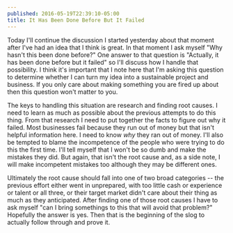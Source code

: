 ```yaml
---
published: 2016-05-19T22:39:10-05:00
title: It Has Been Done Before But It Failed
---
```

Today I'll continue the discussion I started yesterday about that moment after I've had an idea that I think is great. In that moment I ask myself "Why hasn't this been done before?" One answer to that question is "Actually, it has been done before but it failed" so I'll discuss how I handle that possibility. I think it's important that I note here that I'm asking this question to determine whether I can turn my idea into a sustainable project and business. If you only care about making something you are fired up about then this question won't matter to you.

The keys to handling this situation are research and finding root causes. I need to learn as much as possible about the previous attempts to do this thing. From that research I need to put together the facts to figure out why it failed. Most businesses fail because they run out of money but that isn't helpful information here. I need to know *why* they ran out of money. I'll also be tempted to blame the incompetence of the people who were trying to do this the first time. I'll tell myself that I won't be so dumb and make the mistakes they did. But again, that isn't the root cause and, as a side note, I will make incompetent mistakes too although they may be different ones.

Ultimately the root cause should fall into one of two broad categories -- the previous effort either went in unprepared, with too little cash or experience or talent or all three, or their target market didn't care about their thing as much as they anticipated. After finding one of those root causes I have to ask myself "can I bring somethings to this that will avoid that problem?" Hopefully the answer is yes. Then that is the beginning of the slog to actually follow through and prove it.